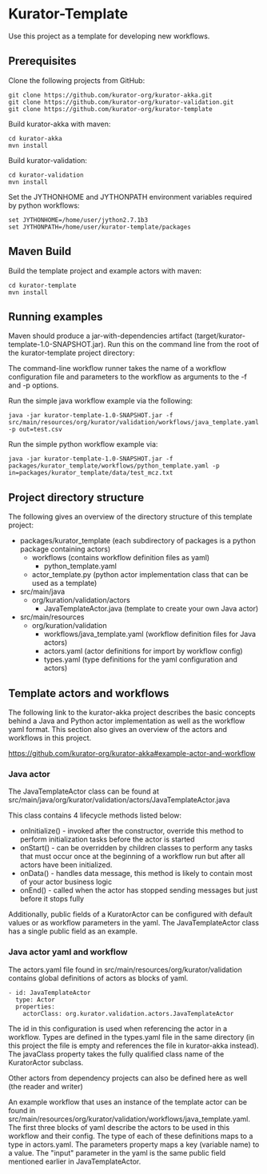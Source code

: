 Kurator-Template
==================

Use this project as a template for developing new workflows.

Prerequisites
-------------

Clone the following projects from GitHub:

    git clone https://github.com/kurator-org/kurator-akka.git
    git clone https://github.com/kurator-org/kurator-validation.git
    git clone https://github.com/kurator-org/kurator-template

Build kurator-akka with maven:

    cd kurator-akka
    mvn install

Build kurator-validation:

    cd kurator-validation
    mvn install

Set the JYTHONHOME and JYTHONPATH environment variables required by python workflows:

    set JYTHONHOME=/home/user/jython2.7.1b3
    set JYTHONPATH=/home/user/kurator-template/packages

Maven Build
-----------

Build the template project and example actors with maven:

    cd kurator-template
    mvn install

Running examples
----------------

Maven should produce a jar-with-dependencies artifact (target/kurator-template-1.0-SNAPSHOT.jar). Run this on the command line from the root of the kurator-template project directory:

The command-line workflow runner takes the name of a workflow configuration file and parameters to the workflow as arguments to the -f and -p options.

Run the simple java workflow example via the following:

    java -jar kurator-template-1.0-SNAPSHOT.jar -f src/main/resources/org/kurator/validation/workflows/java_template.yaml -p out=test.csv

Run the simple python workflow example via:

    java -jar kurator-template-1.0-SNAPSHOT.jar -f packages/kurator_template/workflows/python_template.yaml -p in=packages/kurator_template/data/test_mcz.txt

Project directory structure
---------------------------

The following gives an overview of the directory structure of this template project:

- packages/kurator_template (each subdirectory of packages is a python package containing actors)
    - workflows (contains workflow definition files as yaml)
        - python_template.yaml
    - actor_template.py (python actor implementation class that can be used as a template)
- src/main/java
    - org/kuration/validation/actors
        - JavaTemplateActor.java (template to create your own Java actor)
- src/main/resources
    - org/kuration/validation
        - workflows/java_template.yaml (workflow definition files for Java actors)
        - actors.yaml (actor definitions for import by workflow config)
        - types.yaml (type definitions for the yaml configuration and actors)

Template actors and workflows
-----------------------------

The following link to the kurator-akka project describes the basic concepts behind a Java and Python actor implementation as well as the workflow yaml format. This section also gives an overview of the actors and workflows in this project.

https://github.com/kurator-org/kurator-akka#example-actor-and-workflow

### Java actor ###

The JavaTemplateActor class can be found at src/main/java/org/kurator/validation/actors/JavaTemplateActor.java

This class contains 4 lifecycle methods listed below:

* onInitialize() - invoked after the constructor, override this method to perform initialization tasks before the actor is started
* onStart() - can be overridden by children classes to perform any tasks that must occur once at the beginning of a workflow run but after all actors have been initialized.
* onData() - handles data message, this method is likely to contain most of your actor business logic
* onEnd() - called when the actor has stopped sending messages but just before it stops fully

Additionally, public fields of a KuratorActor can be configured with default values or as workflow parameters in the yaml. The JavaTemplateActor class has a single public field as an example.

### Java actor yaml and workflow ###

The actors.yaml file found in src/main/resources/org/kurator/validation contains global definitions of actors as blocks of yaml.

    - id: JavaTemplateActor
      type: Actor
      properties:
        actorClass: org.kurator.validation.actors.JavaTemplateActor

The id in this configuration is used when referencing the actor in a workflow. Types are defined in the types.yaml file in the same directory (in this project the file is empty and references the file in kurator-akka instead). The javaClass property takes the fully qualified class name of the KuratorActor subclass.

Other actors from dependency projects can also be defined here as well (the reader and writer)

An example workflow that uses an instance of the template actor can be found in src/main/resources/org/kurator/validation/workflows/java_template.yaml. The first three blocks of yaml describe the actors to be used in this workflow and their config. The type of each of these definitions maps to a type in actors.yaml. The parameters property maps a key (variable name) to a value. The "input" parameter in the yaml is the same public field mentioned earlier in JavaTemplateActor.